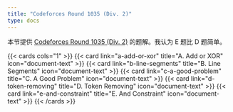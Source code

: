 ```yaml
---
title: "Codeforces Round 1035 (Div. 2)"
type: docs
---
```


本节提供 [Codeforces Round 1035 (Div. 2)](https://codeforces.com/contest/2119) 的题解。我认为 E 题比 D 题简单。

{{< cards cols="1" >}}
  {{< card link="a-add-or-xor" title="A. Add or XOR" icon="document-text" >}}
  {{< card link="b-line-segments" title="B. Line Segments" icon="document-text" >}}
  {{< card link="c-a-good-problem" title="C. A Good Problem" icon="document-text" >}}
  {{< card link="d-token-removing" title="D. Token Removing" icon="document-text" >}}
  {{< card link="e-and-constraint" title="E. And Constraint" icon="document-text" >}}
{{< /cards >}}